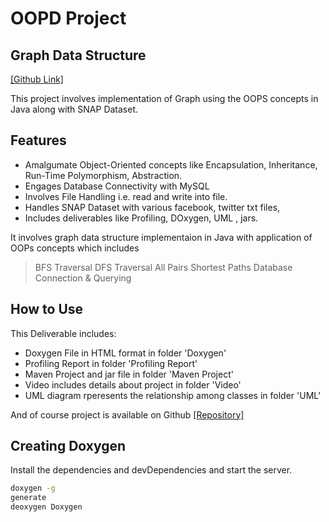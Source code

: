 # OOPD Project
## Graph Data Structure



[[Github Link]](https://github.com/jatin21032/Project)

This project involves implementation of Graph using the OOPS concepts in Java along with SNAP Dataset.



## Features

- Amalgumate Object-Oriented concepts like Encapsulation, Inheritance, Run-Time Polymorphism, Abstraction.
- Engages Database Connectivity with MySQL
- Involves File Handling i.e. read and write into file.
- Handles SNAP Dataset with various facebook, twitter txt files,
- Includes deliverables like Profiling, DOxygen, UML , jars.

It involves graph data structure implementaion in Java with application of OOPs concepts which includes

> BFS Traversal
> DFS Traversal
> All Pairs Shortest Paths
> Database Connection & Querying



## How to Use

This Deliverable includes:

- Doxygen File in HTML format in folder 'Doxygen'
- Profiling Report in folder 'Profiling Report'
- Maven Project and jar file in folder 'Maven Project'
- Video includes details about project in folder 'Video'
- UML diagram rperesents the relationship among classes in folder 'UML'


And of course project is available on Github [[Repository]](https://github.com/jatin21032/Project)


## Creating Doxygen

Install the dependencies and devDependencies and start the server.

```sh
doxygen -g
generate
deoxygen Doxygen
```



   [git-repo-url]: <https://github.com/jatin21032/Project>
   